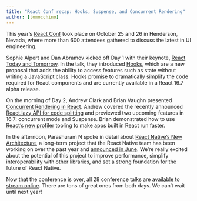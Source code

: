 ```yaml
---
title: "React Conf recap: Hooks, Suspense, and Concurrent Rendering"
author: [tomocchino]
---
```


This year’s [React Conf](https://conf.reactjs.org/) took place on October 25 and 26 in Henderson, Nevada, where more than 600 attendees gathered to discuss the latest in UI engineering.

Sophie Alpert and Dan Abramov kicked off Day 1 with their keynote, [React Today and Tomorrow](https://www.youtube.com/watch?v=V-QO-KO90iQ&index=1&list=PLPxbbTqCLbGE5AihOSExAa4wUM-P42EIJ). In the talk, they introduced [Hooks](/docs/hooks-intro.html), which are a new proposal that adds the ability to access features such as state without writing a JavaScript class. Hooks promise to dramatically simplify the code required for React components and are currently available in a React 16.7 alpha release.

On the morning of Day 2, Andrew Clark and Brian Vaughn presented [Concurrent Rendering in React](https://www.youtube.com/watch?v=ByBPyMBTzM0&list=PLPxbbTqCLbGE5AihOSExAa4wUM-P42EIJ&index=15). Andrew covered the recently announced [React.lazy API for code splitting](/blog/2018/10/23/react-v-16-6.html) and previewed two upcoming features in 16.7: concurrent mode and Suspense. Brian demonstrated how to use [React’s new profiler](/blog/2018/09/10/introducing-the-react-profiler.html) tooling to make apps built in React run faster.

In the afternoon, Parashuram N spoke in detail about [React Native’s New Architecture](https://www.youtube.com/watch?v=UcqRXTriUVI&index=25&list=PLPxbbTqCLbGE5AihOSExAa4wUM-P42EIJ), a long-term project that the React Native team has been working on over the past year and [announced in June](https://facebook.github.io/react-native/blog/2018/06/14/state-of-react-native-2018). We’re really excited about the potential of this project to improve performance, simplify interoperability with other libraries, and set a strong foundation for the future of React Native.

Now that the conference is over, all 28 conference talks are [available to stream online](https://www.youtube.com/playlist?list=PLPxbbTqCLbGE5AihOSExAa4wUM-P42EIJ). There are tons of great ones from both days. We can’t wait until next year!